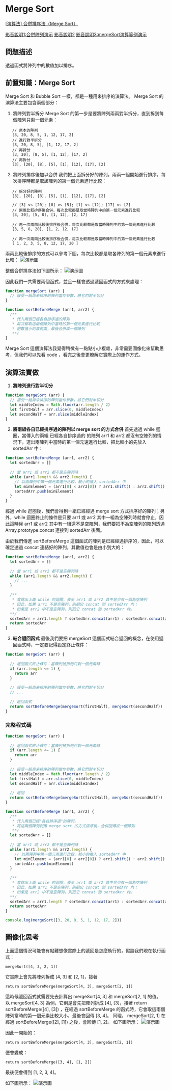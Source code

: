 # Merge Sort
[[演算法] 合併排序法（Merge Sort）](https://pjchender.blogspot.tw/2017/09/merge-sort.html)

[影音說明1:合併陣列演示](img/mergeSort-1.mp4)
[影音說明2](img/mergeSort-2.mp4)
[影音說明3:mergeSort演算範例演示](img/mergeSort-3.mp4)

## 問題描述
透過函式將陣列中的數值加以排序。

## 前置知識：Merge Sort
Merge Sort 和 Bubble Sort 一樣，都是一種用來排序的演算法。
Merge Sort 的演算法主要包含兩個部分：
 1. 將陣列對半拆分
 Merge Sort 的第一步是要將陣列兩兩對半拆分，直到拆到每個陣列只剩一個元素：
 ```
    // 原本的陣列
    [3, 20, 8, 5, 1, 12, 17, 2]
    // 進行對半拆分
    [3, 20, 8, 5], [1, 12, 17, 2]
    // 再拆分
    [3, 20], [8, 5], [1, 12], [17, 2]
    // 再拆分
    [3], [20], [8], [5], [1], [12], [17], [2]
 ```

 2. 將陣列排序後加以合併
 我們把上面拆分好的陣列，兩兩一組開始進行排序，每次排序時都是取該陣列的第一個元素進行比較：
 ```
    // 拆分好的陣列
    [3], [20], [8], [5], [1], [12], [17], [2]

    // [3] vs [20]; [8] vs [5]; [1] vs [12]; [17] vs [2]
    // 兩兩比較排序後合併，每次比較都是取當時陣列中的第一個元素進行比較
    [3, 20], [5, 8], [1, 12], [2, 17]

    // 再一次兩兩比較後排序後合併，每次比較都是取當時陣列中的第一個元素進行比較
    [3, 5, 8, 20], [1, 2, 12, 17]

    // 再一次兩兩比較後排序後合併，每次比較都是取當時陣列中的第一個元素進行比較
    [ 1, 2, 3, 5, 8, 12, 17, 20 ]
 ```
 兩兩比較後排序的方式可以參考下圖，每次比較都是取各陣列的第一個元素來進行比較：
 ![演示圖](img/01.gif)

 整個合併排序法如下圖所示：
 ![演示圖](img/02.gif)

因此我們一共需要兩個函式，並且一樣會透過遞回函式的方式來處理：
```javascript
function mergeSort (arr) {
  // 接受一組尚未排序的陣列當作參數，將它們對半切分  
}

function sortBeforeMerge (arr1, arr2) {
  /**
   * 代入兩個已經各自排序過的陣列
   * 每次都取這兩個陣列中當時的第一個元素進行比較
   * 把數值小的放前面，最後合併成一個陣列
   **/
}
```
Merge Sort 這個演算法我覺得稍微有一點點小小複雜，非常需要圖像化來幫助思考，但我們可以先看 code ，看完之後會更瞭解它實際上的運作方式。

## 演算法實做
1. **將陣列進行對半切分**
```javascript
function mergeSort (arr) {
  // 接受一組尚未排序的陣列當作參數，將它們對半切分
  let middleIndex = Math.floor(arr.length / 2)
  let firstHalf = arr.slice(0, middleIndex)
  let secondHalf = arr.slice(middleIndex)  
}
```

2. **將兩組各自已經排序過的陣列以 merge sort 的方式合併**
首先透過 while 迴圈，當傳入的兩組 已經各自排序過的 的陣列 arr1 和 arr2 都沒有空陣列的情況下，選出兩陣列中當時的第一個元速進行比較，把比較小的先放入 sortedArr 中：
```javascript
function sortBeforeMerge (arr1, arr2) {
  let sortedArr = []
  
  // 當 arr1 或 arr2 都不是空陣列時
  while (arr1.length && arr2.length) {
    // 以兩陣列中第一個元素進行比較，較小的推入 sortedArr 中
    let minElement = (arr1[0] < arr2[0]) ? arr1.shift() : arr2.shift()
    sortedArr.push(minElement)
  }
}
```
經過 while 迴圈後，我們會得到一組已經經過 merge sort 方式排序好的陣列；另外，while 迴圈終止的條件是只要 arr1 或 arr2 其中一組為空陣列時就會停止，因此這時候 arr1 或 arr2 其中有一組還不是空陣列，我們要把不為空陣列的陣列透過 Array.prototype.concat 連接到 sortedArr 後面。

由於我們傳進 sortBeforeMerge 這個函式的陣列是已經經過排序的，因此，可以確定透過 concat 連結好的陣列，其數值也會是由小到大的：
```javascript
function sortBeforeMerge (arr1, arr2) {
  let sortedArr = []
  
  // 當 arr1 或 arr2 都不是空陣列時
  while (arr1.length && arr2.length) {
    // ...
  }
  
  /**
   * 會跳出上面 while 的迴圈，表示 arr1 或 arr2 其中至少有一個為空陣列
   * 因此，如果 arr1 不是空陣列，則把它 concat 到 sortedArr 內；
   * 如果是 arr2 中不是空陣列，則把它 concat 到 sortedArr 內。
  **/
  sortedArr = arr1.length ? sortedArr.concat(arr1) : sortedArr.concat(arr2)
  return sortedArr
}
```

3. **結合遞回函式**
最後我們要把 mergeSort 這個函式結合遞回的概念，在使用遞回函式時，一定要記得設定終止條件：
```javascript
function mergeSort (arr) {
  
  // 遞回函式終止條件：當陣列被拆到只剩一個元素時
  if (arr.length <= 1) {
    return arr
  }
  
  // 接受一組尚未排序的陣列當作參數，將它們對半切分
  // ...
  
  // 遞回函式
  return sortBeforeMerge(mergeSort(firstHalf), mergeSort(secondHalf))
}
```

### 完整程式碼
```javascript
function mergeSort (arr) {
  
  // 遞回函式終止條件：當陣列被拆到只剩一個元素時
  if (arr.length <= 1) {
    return arr
  }
  
  // 接受一組尚未排序的陣列當作參數，將它們對半切分
  let middleIndex = Math.floor(arr.length / 2)
  let firstHalf = arr.slice(0, middleIndex)
  let secondHalf = arr.slice(middleIndex)
  
  // 遞回
  return sortBeforeMerge(mergeSort(firstHalf), mergeSort(secondHalf))
}

function sortBeforeMerge (arr1, arr2) {
  /**
   * 代入兩個已經"各自排序過"的陣列，
   * 將這兩個陣列利用 merge sort 的方式排序後，合併回傳成一個陣列
   **/
  let sortedArr = []
  
  // 當 arr1 或 arr2 都不是空陣列時
  while (arr1.length && arr2.length) {
    // 以兩陣列中第一個元素進行比較，較小的推入 sortedArr 中
    let minElement = (arr1[0] < arr2[0]) ? arr1.shift() : arr2.shift()
    sortedArr.push(minElement)
  }
  
  /**
   * 會跳出上面 while 的迴圈，表示 arr1 或 arr2 其中至少有一個為空陣列
   * 因此，如果 arr1 不是空陣列，則把它 concat 到 sortedArr 內；
   * 如果是 arr2 中不是空陣列，則把它 concat 到 sortedArr 內。
  **/
  sortedArr = arr1.length ? sortedArr.concat(arr1) : sortedArr.concat(arr2)
  return sortedArr
}

console.log(mergeSort([3, 20, 8, 5, 1, 12, 17, 2]))
```

## 圖像化思考
上面這個情況可能會有點難想像實際上的遞回是怎麼執行的，假設我們現在執行函式：
```
mergeSort([4, 3, 2, 1])
```

它實際上會先將陣列拆成 [4, 3] 和 [2, 1]，接著
```
return sortBeforeMerge(mergeSort[4, 3], mergeSort[2, 1])
```

這時候遞回函式就需要先去計算出 mergeSort[4, 3] 和 mergeSort[2, 1] 的值。
以 mergeSort[4, 3] 為例，它則是會先把陣列拆成 [4], [3]，接著 return sortBeforeMerge([4], [3]) ，在經過 sortBeforeMerge 的函式時，它會取這兩個陣列當時的第一個元素比較大小，最後會回傳 [3, 4]。
同理， mergeSort[2, 1] 在經過 sortBeforeMerge([2], [1]) 之後，會回傳 [1, 2]。
如下圖所示：
 ![演示圖](img/03.jpg)

因此一開始的：
```
return sortBeforeMerge(mergeSort[4, 3], mergeSort[2, 1])
```
便會變成：
```
return sortBeforeMerge([3, 4], [1, 2])
```

最後便會得到 [1, 2, 3, 4]。


如下圖所示：
 ![演示圖](img/04.jpg)
